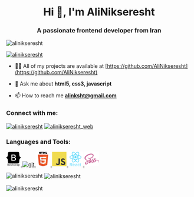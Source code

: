 <h1 align="center">Hi 👋, I'm AliNikseresht</h1>
<h3 align="center">A passionate frontend developer from Iran</h3>

<p align="left"> <img src="https://komarev.com/ghpvc/?username=alinikseresht&label=Profile%20views&color=0e75b6&style=flat" alt="alinikseresht" /> </p>

<p align="left"> <a href="https://github.com/ryo-ma/github-profile-trophy"><img src="https://github-profile-trophy.vercel.app/?username=alinikseresht" alt="alinikseresht" /></a> </p>

- 👨‍💻 All of my projects are available at [https://github.com/AliNikseresht](https://github.com/AliNikseresht)

- 💬 Ask me about **html5, css3, javascript**

- 📫 How to reach me **alinksht@gmail.com**

<h3 align="left">Connect with me:</h3>
<p align="left">
<a href="https://linkedin.com/in/alinikseresht" target="blank"><img align="center" src="https://raw.githubusercontent.com/rahuldkjain/github-profile-readme-generator/master/src/images/icons/Social/linked-in-alt.svg" alt="alinikseresht" height="30" width="40" /></a>
<a href="https://instagram.com/alinikseresht_web" target="blank"><img align="center" src="https://raw.githubusercontent.com/rahuldkjain/github-profile-readme-generator/master/src/images/icons/Social/instagram.svg" alt="alinikseresht_web" height="30" width="40" /></a>
</p>

<h3 align="left">Languages and Tools:</h3>
<p align="left"> <a href="https://getbootstrap.com" target="_blank" rel="noreferrer"> <img src="https://raw.githubusercontent.com/devicons/devicon/master/icons/bootstrap/bootstrap-plain-wordmark.svg" alt="bootstrap" width="40" height="40"/> </a> <a href="https://git-scm.com/" target="_blank" rel="noreferrer"> <img src="https://www.vectorlogo.zone/logos/git-scm/git-scm-icon.svg" alt="git" width="40" height="40"/> </a> <a href="https://www.w3.org/html/" target="_blank" rel="noreferrer"> <img src="https://raw.githubusercontent.com/devicons/devicon/master/icons/html5/html5-original-wordmark.svg" alt="html5" width="40" height="40"/> </a> <a href="https://developer.mozilla.org/en-US/docs/Web/JavaScript" target="_blank" rel="noreferrer"> <img src="https://raw.githubusercontent.com/devicons/devicon/master/icons/javascript/javascript-original.svg" alt="javascript" width="40" height="40"/> </a> <a href="https://reactjs.org/" target="_blank" rel="noreferrer"> <img src="https://raw.githubusercontent.com/devicons/devicon/master/icons/react/react-original-wordmark.svg" alt="react" width="40" height="40"/> </a> <a href="https://sass-lang.com" target="_blank" rel="noreferrer"> <img src="https://raw.githubusercontent.com/devicons/devicon/master/icons/sass/sass-original.svg" alt="sass" width="40" height="40"/> </a> </p>

<p><img align="left" src="https://github-readme-stats.vercel.app/api/top-langs?username=alinikseresht&show_icons=true&locale=en&layout=compact" alt="alinikseresht" /></p>

<p>&nbsp;<img align="center" src="https://github-readme-stats.vercel.app/api?username=alinikseresht&show_icons=true&locale=en" alt="alinikseresht" /></p>

<p><img align="center" src="https://github-readme-streak-stats.herokuapp.com/?user=alinikseresht&" alt="alinikseresht" /></p>
